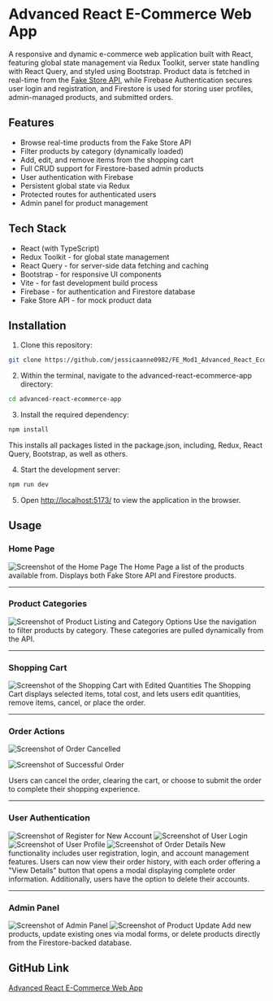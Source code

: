 # Advanced React E-Commerce Web App

A responsive and dynamic e-commerce web application built with React, featuring global state management via Redux Toolkit, server state handling with React Query, and styled using Bootstrap. Product data is fetched in real-time from the [Fake Store API](https://fakestoreapi.com/), while Firebase Authentication secures user login and registration, and Firestore is used for storing user profiles, admin-managed products, and submitted orders.

## Features
- Browse real-time products from the Fake Store API
- Filter products by category (dynamically loaded)
- Add, edit, and remove items from the shopping cart
- Full CRUD support for Firestore-based admin products
- User authentication with Firebase
- Persistent global state via Redux
- Protected routes for authenticated users
- Admin panel for product management

## Tech Stack
- React (with TypeScript)
- Redux Toolkit - for global state management
- React Query - for server-side data fetching and caching
- Bootstrap - for responsive UI components
- Vite - for fast development build process
- Firebase - for authentication and Firestore database
- Fake Store API - for mock product data

## Installation

1. Clone this repository: 
```bash
git clone https://github.com/jessicaanne0982/FE_Mod1_Advanced_React_Ecommerce_App
```
2. Within the terminal, navigate to the advanced-react-ecommerce-app directory: 
```bash
cd advanced-react-ecommerce-app
```
3. Install the required dependency:
```bash
npm install
```
This installs all packages listed in the package.json, including, Redux, React Query, Bootstrap, as well as others.

4. Start the development server: 
```bash
npm run dev
```

5. Open [http://localhost:5173/](http://localhost:5173/) to view the application in the browser.

## Usage
### Home Page

![Screenshot of the Home Page](src/assets/hp-all-products.png)
The Home Page a list of the products available from.  Displays both Fake Store API and Firestore products.

---
### Product Categories
![Screenshot of Product Listing and Category Options](src/assets/hp-product-categories.png)
Use the navigation to filter products by category.  These categories are pulled dynamically from the API.

---
### Shopping Cart
![Screenshot of the Shopping Cart with Edited Quantities](src/assets/shopping-cart-with-edits.png)
The Shopping Cart displays selected items, total cost, and lets users edit quantities, remove items, cancel, or place the order.


---
### Order Actions
![Screenshot of Order Cancelled](src/assets/clear-cart.png) 

![Screenshot of Successful Order](src/assets/order-conf.png) 

Users can cancel the order, clearing the cart, or choose to submit the order to complete their shopping experience.

---
### User Authentication
![Screenshot of Register for New Account](src/assets/register.png)
![Screenshot of User Login](src/assets/user-login.png)
![Screenshot of User Profile](src/assets/user-profile.png)
![Screenshot of Order Details](src/assets/order-details.png)
New functionality includes user registration, login, and account management features. Users can now view their order history, with each order offering a "View Details" button that opens a modal displaying complete order information. Additionally, users have the option to delete their accounts.

--- 
### Admin Panel
![Screenshot of Admin Panel](src/assets/admin-panel.png)
![Screenshot of Product Update](src/assets/edit-product.png)
Add new products, update existing ones via modal forms, or delete products directly from the Firestore-backed database.

## GitHub Link

[Advanced React E-Commerce Web App](https://github.com/jessicaanne0982/FE_Mod1_Advanced_React_Ecommerce_App)

